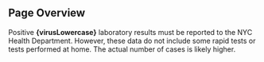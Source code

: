 ##  Page Overview

Positive **{virusLowercase}** laboratory results must be reported to the NYC Health Department. However, these data do not include some rapid tests or tests performed at home. The actual number of cases is likely higher.
